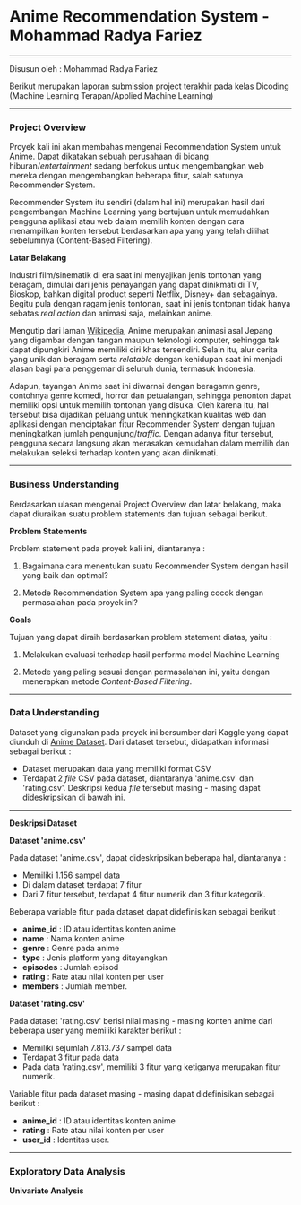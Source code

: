 # Anime Recommendation System - Mohammad Radya Fariez

----------------------------------------------------
Disusun oleh : Mohammad Radya Fariez

Berikut merupakan laporan submission project terakhir pada kelas Dicoding (Machine Learning Terapan/Applied Machine Learning)

----------------------------------------------------

### Project Overview

Proyek kali ini akan membahas mengenai Recommendation System untuk Anime. Dapat dikatakan sebuah perusahaan di bidang hiburan/_entertainment_ sedang berfokus untuk mengembangkan web mereka dengan mengembangkan beberapa fitur, salah satunya Recommender System.

Recommender System itu sendiri (dalam hal ini) merupakan hasil dari pengembangan Machine Learning yang bertujuan untuk memudahkan pengguna aplikasi atau web dalam memilih konten dengan cara menampilkan konten tersebut berdasarkan apa yang yang telah dilihat sebelumnya (Content-Based Filtering). 

**Latar Belakang**

Industri film/sinematik di era saat ini menyajikan jenis tontonan yang beragam, dimulai dari jenis penayangan yang dapat dinikmati di TV, Bioskop, bahkan digital product seperti Netflix, Disney+ dan sebagainya. Begitu pula dengan ragam jenis tontonan, saat ini jenis tontonan tidak hanya sebatas _real action_ dan animasi saja, melainkan anime. 

Mengutip dari laman [Wikipedia](https://id.wikipedia.org/wiki/Anime), Anime merupakan animasi asal Jepang yang digambar dengan tangan maupun teknologi komputer, sehingga tak dapat dipungkiri Anime memiliki ciri khas tersendiri. Selain itu, alur cerita yang unik dan beragam serta _relatable_ dengan kehidupan saat ini menjadi alasan bagi para penggemar di seluruh dunia, termasuk Indonesia.

Adapun, tayangan Anime saat ini diwarnai dengan beragamn genre, contohnya genre komedi, horror dan petualangan, sehingga penonton dapat memiliki opsi untuk memilih tontonan yang disuka. Oleh karena itu, hal tersebut bisa dijadikan peluang untuk meningkatkan kualitas web dan aplikasi dengan menciptakan fitur Recommender System dengan tujuan meningkatkan jumlah pengunjung/_traffic_. Dengan adanya fitur tersebut, pengguna secara langsung akan merasakan kemudahan dalam memilih dan melakukan seleksi terhadap konten yang akan dinikmati.

----------------------------------------------------

### Business Understanding

Berdasarkan ulasan mengenai Project Overview dan latar belakang, maka dapat diuraikan suatu problem statements dan tujuan sebagai berikut.

**Problem Statements**

Problem statement pada proyek kali ini, diantaranya :

1. Bagaimana cara menentukan suatu Recommender System dengan hasil yang baik dan optimal?

2. Metode Recommendation System apa yang paling cocok dengan permasalahan pada proyek ini?

**Goals**

Tujuan yang dapat diraih berdasarkan problem statement diatas, yaitu :

1. Melakukan evaluasi terhadap hasil performa model Machine Learning

2. Metode yang paling sesuai dengan permasalahan ini, yaitu dengan menerapkan metode _Content-Based Filtering_.

----------------------------------------------------

### Data Understanding

Dataset yang digunakan pada proyek ini bersumber dari Kaggle yang dapat diunduh di [Anime Dataset](https://www.kaggle.com/datasets/CooperUnion/anime-recommendations-database). Dari dataset tersebut, didapatkan informasi sebagai berikut :

- Dataset merupakan data yang memiliki format CSV
- Terdapat 2 _file_ CSV pada dataset, diantaranya 'anime.csv' dan 'rating.csv'. Deskripsi kedua _file_ tersebut masing - masing dapat dideskripsikan di bawah ini.

--------------------------

**Deskripsi Dataset**

**Dataset 'anime.csv'**

Pada dataset 'anime.csv', dapat dideskripsikan beberapa hal, diantaranya :

- Memiliki 1.156 sampel data
- Di dalam dataset terdapat 7 fitur
- Dari 7 fitur tersebut, terdapat 4 fitur numerik dan 3 fitur kategorik.

Beberapa variable fitur pada dataset dapat didefinisikan sebagai berikut :

- 	**anime_id** : ID atau identitas konten anime
- 	**name**     : Nama konten anime
- 	**genre**    : Genre pada anime 
- 	**type**     : Jenis platform yang ditayangkan
- 	**episodes** : Jumlah episod
- 	**rating**   : Rate atau nilai konten per user
- 	**members**  : Jumlah member.

**Dataset 'rating.csv'**

Pada dataset 'rating.csv' berisi nilai masing - masing konten anime dari beberapa user yang memiliki karakter berikut :

- Memiliki sejumlah 7.813.737 sampel data
- Terdapat 3 fitur pada data
- Pada data 'rating.csv', memiliki 3 fitur yang ketiganya merupakan fitur numerik.

Variable fitur pada dataset masing - masing dapat didefinisikan sebagai berikut :

- 	**anime_id** : ID atau identitas konten anime
- 	**rating**   : Rate atau nilai konten per user
- 	**user_id**  : Identitas user.

----------------------------------------------------

### Exploratory Data Analysis

**Univariate Analysis**






